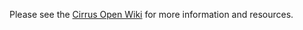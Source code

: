 Please see the [Cirrus Open Wiki](http://wiki.cirrusopen.org/index.php/Development) for more information and resources.
